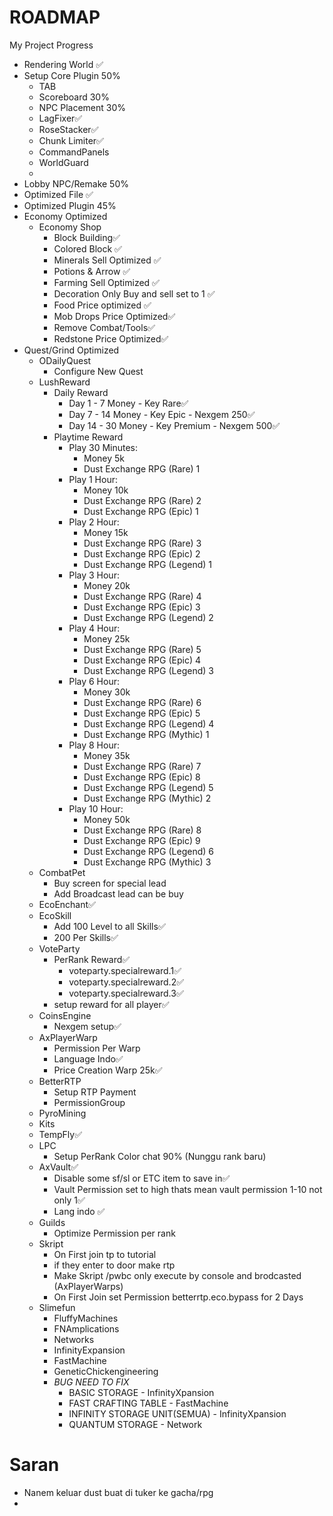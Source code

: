 # ROADMAP
My Project Progress
- Rendering World ✅
- Setup Core Plugin 50%
  - TAB
  - Scoreboard 30%
  - NPC Placement 30%
  - LagFixer✅
  - RoseStacker✅
  - Chunk Limiter✅
  - CommandPanels
  - WorldGuard
  - 
- Lobby NPC/Remake 50%
- Optimized File ✅
- Optimized Plugin 45%
- Economy Optimized
  - Economy Shop 
    - Block Building✅
    - Colored Block ✅
    - Minerals Sell Optimized ✅
    - Potions & Arrow ✅
    - Farming Sell Optimized ✅
    - Decoration Only Buy and sell set to 1 ✅
    - Food Price optimized ✅
    - Mob Drops Price Optimized✅
    - Remove Combat/Tools✅
    - Redstone Price Optimized✅
- Quest/Grind Optimized
  - ODailyQuest
    - Configure New Quest
  - LushReward
    - Daily Reward
      - Day 1 - 7 Money - Key Rare✅
      - Day 7 - 14 Money - Key Epic - Nexgem 250✅
      - Day 14 - 30 Money - Key Premium - Nexgem 500✅
    - Playtime Reward
      - Play 30 Minutes:
        - Money 5k
        - Dust Exchange RPG (Rare) 1
      - Play 1 Hour:
        - Money 10k
        - Dust Exchange RPG (Rare) 2
        - Dust Exchange RPG (Epic) 1
      - Play 2 Hour:
        - Money 15k
        - Dust Exchange RPG (Rare) 3
        - Dust Exchange RPG (Epic) 2
        - Dust Exchange RPG (Legend) 1
      - Play 3 Hour:
        - Money 20k
        - Dust Exchange RPG (Rare) 4
        - Dust Exchange RPG (Epic) 3
        - Dust Exchange RPG (Legend) 2
      - Play 4 Hour:
        - Money 25k
        - Dust Exchange RPG (Rare) 5
        - Dust Exchange RPG (Epic) 4
        - Dust Exchange RPG (Legend) 3
      - Play 6 Hour:
        - Money 30k
        - Dust Exchange RPG (Rare) 6
        - Dust Exchange RPG (Epic) 5
        - Dust Exchange RPG (Legend) 4
        - Dust Exchange RPG (Mythic) 1
      - Play 8 Hour:
        - Money 35k
        - Dust Exchange RPG (Rare) 7
        - Dust Exchange RPG (Epic) 8
        - Dust Exchange RPG (Legend) 5
        - Dust Exchange RPG (Mythic) 2
      - Play 10 Hour:
        - Money 50k
        - Dust Exchange RPG (Rare) 8
        - Dust Exchange RPG (Epic) 9
        - Dust Exchange RPG (Legend) 6
        - Dust Exchange RPG (Mythic) 3
  - CombatPet
    - Buy screen for special lead
    - Add Broadcast lead can be buy
  - EcoEnchant✅
  - EcoSkill
    - Add 100 Level to all Skills✅
    - 200 Per Skills✅
  - VoteParty
    - PerRank Reward✅
      - voteparty.specialreward.1✅
      - voteparty.specialreward.2✅
      - voteparty.specialreward.3✅
    - setup reward for all player✅
  - CoinsEngine
    - Nexgem setup✅
  - AxPlayerWarp
    - Permission Per Warp
    - Language Indo✅
    - Price Creation Warp 25k✅
  - BetterRTP
    - Setup RTP Payment
    - PermissionGroup
  - PyroMining
  - Kits
  - TempFly✅
  - LPC
    - Setup PerRank Color chat 90% (Nunggu rank baru)
  - AxVault✅
    - Disable some sf/sl or ETC item to save in✅
    - Vault Permission set to high thats mean vault permission 1-10 not only 1✅
    - Lang indo ✅
  - Guilds
    - Optimize Permission per rank
  - Skript
    - On First join tp to tutorial
    - if they enter to door make rtp
    - Make Skript /pwbc only execute by console and brodcasted (AxPlayerWarps)
    - On First Join set Permission betterrtp.eco.bypass for 2 Days
  - Slimefun
    - FluffyMachines
    - FNAmplications
    - Networks
    - InfinityExpansion
    - FastMachine
    - GeneticChickengineering
    - *BUG NEED TO FIX*
      - BASIC STORAGE - InfinityXpansion
      - FAST CRAFTING TABLE - FastMachine
      - INFINITY STORAGE UNIT(SEMUA) - InfinityXpansion
      - QUANTUM STORAGE - Network



# Saran
- Nanem keluar dust buat di tuker ke gacha/rpg
- 
